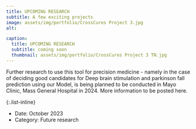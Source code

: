 ```yaml
---
title: UPCOMING RESEARCH
subtitle: A few exciting projects
image: assets/img/portfolio/CrossCures Project 3.jpg
alt: 

caption:
  title: UPCOMING RESEARCH
  subtitle: coming soon
  thumbnail: assets/img/portfolio/CrossCures Project 3 TN.jpg
---
```

Further research to use this tool for precision medicine - namely in the case of deciding good candidates for Deep brain stimulation and parkinson fall prediction using our Model, is being planned to be conducted in Mayo Clinic, Mass General Hospital in 2024. More information to be posted here.

{:.list-inline}
- Date: October 2023
- Category: Future research

